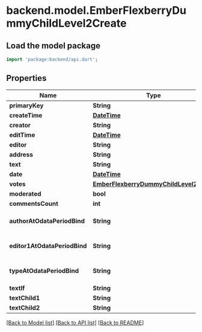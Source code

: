# backend.model.EmberFlexberryDummyChildLevel2Create

## Load the model package
```dart
import 'package:backend/api.dart';
```

## Properties
Name | Type | Description | Notes
------------ | ------------- | ------------- | -------------
**primaryKey** | **String** |  | 
**createTime** | [**DateTime**](DateTime.md) |  | [optional] 
**creator** | **String** |  | [optional] 
**editTime** | [**DateTime**](DateTime.md) |  | [optional] 
**editor** | **String** |  | [optional] 
**address** | **String** |  | [optional] 
**text** | **String** |  | [optional] 
**date** | [**DateTime**](DateTime.md) |  | [optional] 
**votes** | [**EmberFlexberryDummyChildLevel2Votes**](EmberFlexberryDummyChildLevel2Votes.md) |  | [optional] 
**moderated** | **bool** |  | [optional] 
**commentsCount** | **int** |  | [optional] 
**authorAtOdataPeriodBind** | **String** | [Link to a related entity](https://docs.oasis-open.org/odata/odata/v4.01/odata-v4.01-part1-protocol.html#sec_LinktoRelatedEntitiesWhenCreatinganE) | [optional] 
**editor1AtOdataPeriodBind** | **String** | [Link to a related entity](https://docs.oasis-open.org/odata/odata/v4.01/odata-v4.01-part1-protocol.html#sec_LinktoRelatedEntitiesWhenCreatinganE) | [optional] 
**typeAtOdataPeriodBind** | **String** | [Link to a related entity](https://docs.oasis-open.org/odata/odata/v4.01/odata-v4.01-part1-protocol.html#sec_LinktoRelatedEntitiesWhenCreatinganE) | [optional] 
**textIf** | **String** |  | [optional] 
**textChild1** | **String** |  | [optional] 
**textChild2** | **String** |  | [optional] 

[[Back to Model list]](../README.md#documentation-for-models) [[Back to API list]](../README.md#documentation-for-api-endpoints) [[Back to README]](../README.md)


